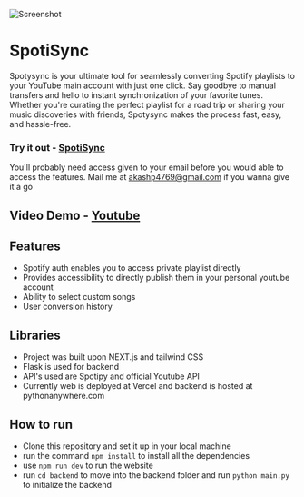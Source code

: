 ![Screenshot](app/assets/SpotiSync.png)

# SpotiSync

Spotysync is your ultimate tool for seamlessly converting Spotify playlists to your YouTube main account with just one click. Say goodbye to manual transfers and hello to instant synchronization of your favorite tunes. Whether you're curating the perfect playlist for a road trip or sharing your music discoveries with friends, Spotysync makes the process fast, easy, and hassle-free.

### Try it out - [SpotiSync](https://spotisync-frost.vercel.app/)
You'll probably need access given to your email before you would able to access the features.
Mail me at [akashp4769@gmail.com](mailto:akashp4769@gmail.com) if you wanna give it a go

## Video Demo - [Youtube](https://www.youtube.com/watch?v=MAAYuEXlM0c)

## Features
* Spotify auth enables you to access private playlist directly
* Provides accessibility to directly publish them in your personal youtube account
* Ability to select custom songs
* User conversion history

## Libraries
* Project was built upon NEXT.js and tailwind CSS
* Flask is used for backend
* API's used are Spotipy and official Youtube API
* Currently web is deployed at Vercel and backend is hosted at pythonanywhere.com

## How to run
* Clone this repository and set it up in your local machine
* run the command `npm install` to install all the dependencies
* use `npm run dev` to run the website
* run `cd backend` to move into the backend folder and run `python main.py` to initialize the backend
